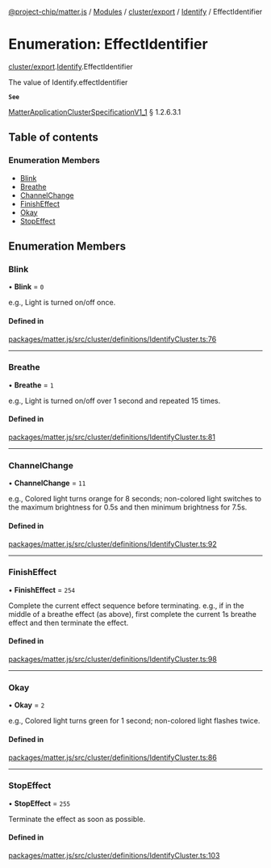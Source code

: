 [@project-chip/matter.js](../README.md) / [Modules](../modules.md) / [cluster/export](../modules/cluster_export.md) / [Identify](../modules/cluster_export.Identify.md) / EffectIdentifier

# Enumeration: EffectIdentifier

[cluster/export](../modules/cluster_export.md).[Identify](../modules/cluster_export.Identify.md).EffectIdentifier

The value of Identify.effectIdentifier

**`See`**

[MatterApplicationClusterSpecificationV1_1](../interfaces/spec_export.MatterApplicationClusterSpecificationV1_1.md) § 1.2.6.3.1

## Table of contents

### Enumeration Members

- [Blink](cluster_export.Identify.EffectIdentifier.md#blink)
- [Breathe](cluster_export.Identify.EffectIdentifier.md#breathe)
- [ChannelChange](cluster_export.Identify.EffectIdentifier.md#channelchange)
- [FinishEffect](cluster_export.Identify.EffectIdentifier.md#finisheffect)
- [Okay](cluster_export.Identify.EffectIdentifier.md#okay)
- [StopEffect](cluster_export.Identify.EffectIdentifier.md#stopeffect)

## Enumeration Members

### Blink

• **Blink** = ``0``

e.g., Light is turned on/off once.

#### Defined in

[packages/matter.js/src/cluster/definitions/IdentifyCluster.ts:76](https://github.com/project-chip/matter.js/blob/e87b236f/packages/matter.js/src/cluster/definitions/IdentifyCluster.ts#L76)

___

### Breathe

• **Breathe** = ``1``

e.g., Light is turned on/off over 1 second and repeated 15 times.

#### Defined in

[packages/matter.js/src/cluster/definitions/IdentifyCluster.ts:81](https://github.com/project-chip/matter.js/blob/e87b236f/packages/matter.js/src/cluster/definitions/IdentifyCluster.ts#L81)

___

### ChannelChange

• **ChannelChange** = ``11``

e.g., Colored light turns orange for 8 seconds; non-colored light switches to the maximum brightness for
0.5s and then minimum brightness for 7.5s.

#### Defined in

[packages/matter.js/src/cluster/definitions/IdentifyCluster.ts:92](https://github.com/project-chip/matter.js/blob/e87b236f/packages/matter.js/src/cluster/definitions/IdentifyCluster.ts#L92)

___

### FinishEffect

• **FinishEffect** = ``254``

Complete the current effect sequence before terminating. e.g., if in the middle of a breathe effect (as
above), first complete the current 1s breathe effect and then terminate the effect.

#### Defined in

[packages/matter.js/src/cluster/definitions/IdentifyCluster.ts:98](https://github.com/project-chip/matter.js/blob/e87b236f/packages/matter.js/src/cluster/definitions/IdentifyCluster.ts#L98)

___

### Okay

• **Okay** = ``2``

e.g., Colored light turns green for 1 second; non-colored light flashes twice.

#### Defined in

[packages/matter.js/src/cluster/definitions/IdentifyCluster.ts:86](https://github.com/project-chip/matter.js/blob/e87b236f/packages/matter.js/src/cluster/definitions/IdentifyCluster.ts#L86)

___

### StopEffect

• **StopEffect** = ``255``

Terminate the effect as soon as possible.

#### Defined in

[packages/matter.js/src/cluster/definitions/IdentifyCluster.ts:103](https://github.com/project-chip/matter.js/blob/e87b236f/packages/matter.js/src/cluster/definitions/IdentifyCluster.ts#L103)
